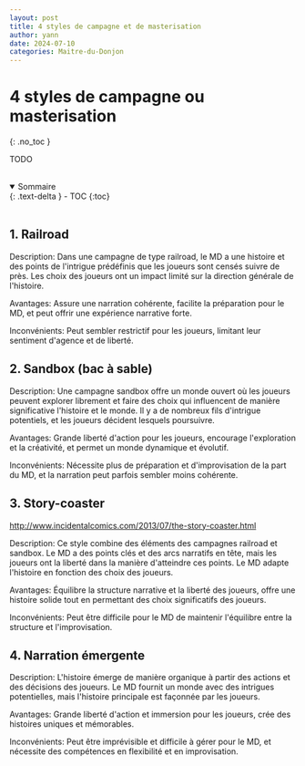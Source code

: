 ```yaml
---
layout: post
title: 4 styles de campagne et de masterisation
author: yann
date: 2024-07-10
categories: Maitre-du-Donjon
---
```


# 4 styles de campagne ou masterisation
{: .no_toc }

TODO

<br />

<details open markdown="block">
  <summary>
    Sommaire
  </summary>
  {: .text-delta }
- TOC
{:toc}
</details>

<br />

## 1. Railroad

Description: Dans une campagne de type railroad, le MD a une histoire et des points de l'intrigue prédéfinis que les joueurs sont censés suivre de près. Les choix des joueurs ont un impact limité sur la direction générale de l'histoire.

Avantages: Assure une narration cohérente, facilite la préparation pour le MD, et peut offrir une expérience narrative forte.

Inconvénients: Peut sembler restrictif pour les joueurs, limitant leur sentiment d'agence et de liberté.

## 2. Sandbox (bac à sable)

Description: Une campagne sandbox offre un monde ouvert où les joueurs peuvent explorer librement et faire des choix qui influencent de manière significative l'histoire et le monde. Il y a de nombreux fils d'intrigue potentiels, et les joueurs décident lesquels poursuivre.

Avantages: Grande liberté d'action pour les joueurs, encourage l'exploration et la créativité, et permet un monde dynamique et évolutif.

Inconvénients: Nécessite plus de préparation et d'improvisation de la part du MD, et la narration peut parfois sembler moins cohérente.

## 3. Story-coaster

http://www.incidentalcomics.com/2013/07/the-story-coaster.html

Description: Ce style combine des éléments des campagnes railroad et sandbox. Le MD a des points clés et des arcs narratifs en tête, mais les joueurs ont la liberté dans la manière d'atteindre ces points. Le MD adapte l'histoire en fonction des choix des joueurs.

Avantages: Équilibre la structure narrative et la liberté des joueurs, offre une histoire solide tout en permettant des choix significatifs des joueurs.

Inconvénients: Peut être difficile pour le MD de maintenir l'équilibre entre la structure et l'improvisation.

## 4. Narration émergente

Description: L'histoire émerge de manière organique à partir des actions et des décisions des joueurs. Le MD fournit un monde avec des intrigues potentielles, mais l'histoire principale est façonnée par les joueurs.

Avantages: Grande liberté d'action et immersion pour les joueurs, crée des histoires uniques et mémorables.

Inconvénients: Peut être imprévisible et difficile à gérer pour le MD, et nécessite des compétences en flexibilité et en improvisation.




